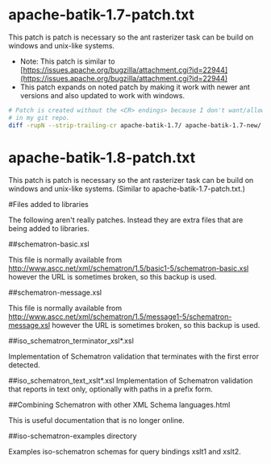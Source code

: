 # apache-batik-1.7-patch.txt

This patch is patch is necessary so the ant rasterizer task can be build on
windows and unix-like systems.

* Note: This patch is similar to [https://issues.apache.org/bugzilla/attachment.cgi?id=22944](https://issues.apache.org/bugzilla/attachment.cgi?id=22944)
* This patch expands on noted patch by making it work with newer ant versions and
  also updated to work with windows.

```bash
# Patch is created without the <CR> endings> because I don't want/allow <CR> endings
# in my git repo.
diff -rupN --strip-trailing-cr apache-batik-1.7/ apache-batik-1.7-new/ > apache-batik-1.7-patch.txt
```

# apache-batik-1.8-patch.txt

This patch is patch is necessary so the ant rasterizer task can be build on
windows and unix-like systems. (Similar to apache-batik-1.7-patch.txt.)

#Files added to libraries

The following aren't really patches. Instead they are extra files that are being
added to libraries.

##schematron-basic.xsl

This file is normally available from
http://www.ascc.net/xml/schematron/1.5/basic1-5/schematron-basic.xsl however the
URL is sometimes broken, so this backup is used.

##schematron-message.xsl

This file is normally available from
http://www.ascc.net/xml/schematron/1.5/message1-5/schematron-message.xsl however the
URL is sometimes broken, so this backup is used.

##iso_schematron_terminator_xsl\*.xsl

Implementation of Schematron validation that terminates with the first error
detected.

##iso_schematron_text_xslt\*.xsl
Implementation of Schematron validation that reports in text only, optionally
with paths in a prefix form.

##Combining Schematron with other XML Schema languages.html

This is useful documentation that is no longer online.

##iso-schematron-examples directory

Examples iso-schematron schemas for query bindings xslt1 and xslt2.
